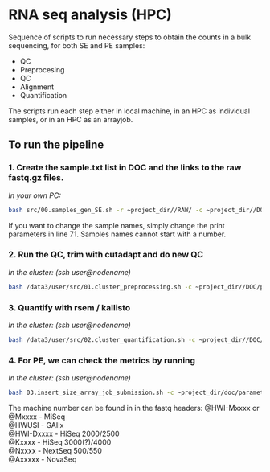 # RNA seq analysis (HPC)

Sequence of scripts to run necessary steps to obtain the counts in a bulk sequencing, for both SE and PE samples:
 - QC
 - Preprocesing
 - QC
 - Alignment
 - Quantification

The scripts run each step either in local machine, in an HPC as individual samples, or in an HPC as an arrayjob. 

## To run the pipeline

### 1. Create the sample.txt list in DOC and the links to the raw fastq.gz files.
_In your own PC:_ 
```bash
bash src/00.samples_gen_SE.sh -r ~project_dir//RAW/ -c ~project_dir//DOC/parameters.config
```
If you want to change the sample names, simply change the print parameters in line 71. Samples names cannot start with a number.

### 2. Run the QC, trim with cutadapt and do new QC
_In the cluster: (ssh user@nodename)_
```bash
bash /data3/user/src/01.cluster_preprocessing.sh -c ~project_dir//DOC/parameters.config -s se
```

### 3. Quantify with rsem / kallisto
_In the cluster: (ssh user@nodename)_
```bash
bash /data3/user/src/02.cluster_quantification.sh -c ~project_dir//DOC/parameters.config -q rsem -t se
```

### 4. For PE, we can check the metrics by running
_In the cluster: (ssh user@nodename)_
```bash
bash 03.insert_size_array_job_submission.sh -c ~project_dir/doc/parameters.config              
```
The machine number can be found in in the fastq headers:
@HWI-Mxxxx or @Mxxxx - MiSeq      
@HWUSI - GAIIx      
@HWI-Dxxxx - HiSeq 2000/2500      
@Kxxxx - HiSeq 3000(?)/4000      
@Nxxxx - NextSeq 500/550       
@Axxxxx - NovaSeq      
